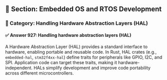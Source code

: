 ## 📘 Section: Embedded OS and RTOS Development
### 🔹 Category: Handling Hardware Abstraction Layers (HAL)
#### ✅ Answer 927: Handling hardware abstraction layers (HAL)

A Hardware Abstraction Layer (HAL) provides a standard interface to hardware, enabling portable and reusable code. In Rust, HAL crates (e.g., `embedded-hal`, `stm32f4xx-hal`) define traits for peripherals like GPIO, I2C, and SPI. Application code can target these traits, making it hardware-independent. HALs simplify development and improve code portability across different microcontrollers.
